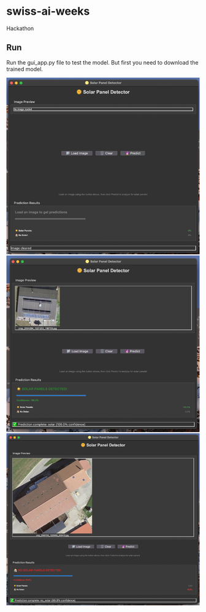 # swiss-ai-weeks
Hackathon

## Run
Run the gui_app.py file to test the model. But first you need to download the trained model.

![alt text](docs/img_1.png "Example with panel")
![alt text](docs/img.png "Example with panel")
![alt text](docs/img_2.png "Example with panel")
